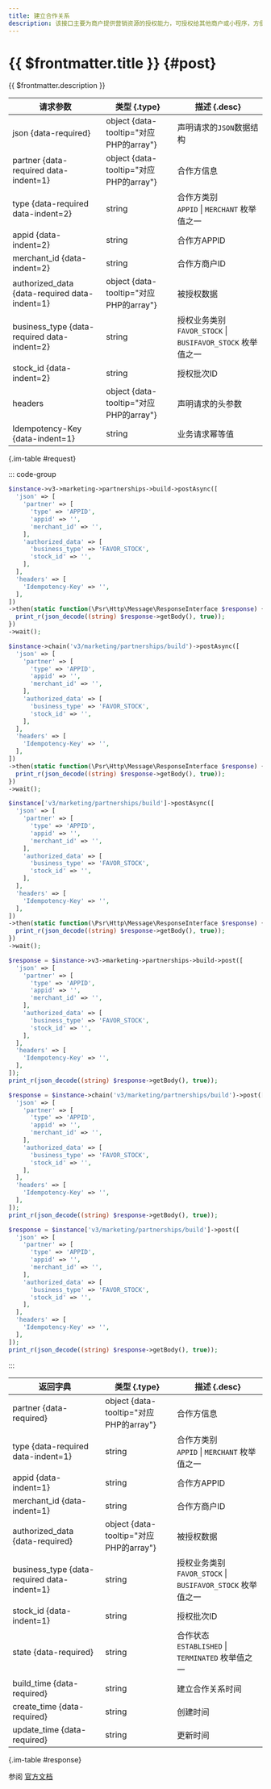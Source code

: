 ```yaml
---
title: 建立合作关系
description: 该接口主要为商户提供营销资源的授权能力，可授权给其他商户或小程序，方便商户间的互利合作。
---
```


# {{ $frontmatter.title }} {#post}

{{ $frontmatter.description }}

| 请求参数 | 类型 {.type} | 描述 {.desc}
| --- | --- | ---
| json {data-required} | object {data-tooltip="对应PHP的array"} | 声明请求的`JSON`数据结构
| partner {data-required data-indent=1} | object {data-tooltip="对应PHP的array"} | 合作方信息
| type {data-required data-indent=2} | string | 合作方类别<br/>`APPID` \| `MERCHANT` 枚举值之一
| appid {data-indent=2} | string | 合作方APPID
| merchant_id {data-indent=2} | string | 合作方商户ID
| authorized_data {data-required data-indent=1} | object {data-tooltip="对应PHP的array"} | 被授权数据
| business_type {data-required data-indent=2} | string | 授权业务类别<br/>`FAVOR_STOCK` \| `BUSIFAVOR_STOCK` 枚举值之一
| stock_id {data-indent=2} | string | 授权批次ID
| headers | object {data-tooltip="对应PHP的array"} | 声明请求的头参数
| Idempotency-Key {data-indent=1} | string | 业务请求幂等值

{.im-table #request}

::: code-group

```php [异步纯链式]
$instance->v3->marketing->partnerships->build->postAsync([
  'json' => [
    'partner' => [
      'type' => 'APPID',
      'appid' => '',
      'merchant_id' => '',
    ],
    'authorized_data' => [
      'business_type' => 'FAVOR_STOCK',
      'stock_id' => '',
    ],
  ],
  'headers' => [
    'Idempotency-Key' => '',
  ],
])
->then(static function(\Psr\Http\Message\ResponseInterface $response) {
  print_r(json_decode((string) $response->getBody(), true));
})
->wait();
```

```php [异步声明式]
$instance->chain('v3/marketing/partnerships/build')->postAsync([
  'json' => [
    'partner' => [
      'type' => 'APPID',
      'appid' => '',
      'merchant_id' => '',
    ],
    'authorized_data' => [
      'business_type' => 'FAVOR_STOCK',
      'stock_id' => '',
    ],
  ],
  'headers' => [
    'Idempotency-Key' => '',
  ],
])
->then(static function(\Psr\Http\Message\ResponseInterface $response) {
  print_r(json_decode((string) $response->getBody(), true));
})
->wait();
```

```php [异步属性式]
$instance['v3/marketing/partnerships/build']->postAsync([
  'json' => [
    'partner' => [
      'type' => 'APPID',
      'appid' => '',
      'merchant_id' => '',
    ],
    'authorized_data' => [
      'business_type' => 'FAVOR_STOCK',
      'stock_id' => '',
    ],
  ],
  'headers' => [
    'Idempotency-Key' => '',
  ],
])
->then(static function(\Psr\Http\Message\ResponseInterface $response) {
  print_r(json_decode((string) $response->getBody(), true));
})
->wait();
```

```php [同步纯链式]
$response = $instance->v3->marketing->partnerships->build->post([
  'json' => [
    'partner' => [
      'type' => 'APPID',
      'appid' => '',
      'merchant_id' => '',
    ],
    'authorized_data' => [
      'business_type' => 'FAVOR_STOCK',
      'stock_id' => '',
    ],
  ],
  'headers' => [
    'Idempotency-Key' => '',
  ],
]);
print_r(json_decode((string) $response->getBody(), true));
```

```php [同步声明式]
$response = $instance->chain('v3/marketing/partnerships/build')->post([
  'json' => [
    'partner' => [
      'type' => 'APPID',
      'appid' => '',
      'merchant_id' => '',
    ],
    'authorized_data' => [
      'business_type' => 'FAVOR_STOCK',
      'stock_id' => '',
    ],
  ],
  'headers' => [
    'Idempotency-Key' => '',
  ],
]);
print_r(json_decode((string) $response->getBody(), true));
```

```php [同步属性式]
$response = $instance['v3/marketing/partnerships/build']->post([
  'json' => [
    'partner' => [
      'type' => 'APPID',
      'appid' => '',
      'merchant_id' => '',
    ],
    'authorized_data' => [
      'business_type' => 'FAVOR_STOCK',
      'stock_id' => '',
    ],
  ],
  'headers' => [
    'Idempotency-Key' => '',
  ],
]);
print_r(json_decode((string) $response->getBody(), true));
```

:::

| 返回字典 | 类型 {.type} | 描述 {.desc}
| --- | --- | ---
| partner {data-required}| object {data-tooltip="对应PHP的array"} | 合作方信息
| type {data-required data-indent=1} | string | 合作方类别<br/>`APPID` \| `MERCHANT` 枚举值之一
| appid {data-indent=1} | string | 合作方APPID
| merchant_id {data-indent=1} | string | 合作方商户ID
| authorized_data {data-required}| object {data-tooltip="对应PHP的array"} | 被授权数据
| business_type {data-required data-indent=1} | string | 授权业务类别<br/>`FAVOR_STOCK` \| `BUSIFAVOR_STOCK` 枚举值之一
| stock_id {data-indent=1} | string | 授权批次ID
| state {data-required}| string | 合作状态<br/>`ESTABLISHED` \| `TERMINATED` 枚举值之一
| build_time {data-required}| string | 建立合作关系时间
| create_time {data-required}| string | 创建时间
| update_time {data-required}| string | 更新时间

{.im-table #response}

参阅 [官方文档](https://pay.weixin.qq.com/wiki/doc/apiv3/wxpay/marketing/partnerships/chapter3_1.shtml)
